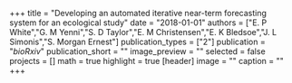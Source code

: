 +++
title = "Developing an automated iterative near-term forecasting system for an ecological study"
date = "2018-01-01"
authors = ["E. P White","G. M Yenni","S. D Taylor","E. M Christensen","E. K Bledsoe","J. L Simonis","S. Morgan Ernest"]
publication_types = ["2"]
publication = "_bioRxiv_"
publication_short = ""
image_preview = ""
selected = false
projects = []
math = true
highlight = true
[header]
image = ""
caption = ""
+++

